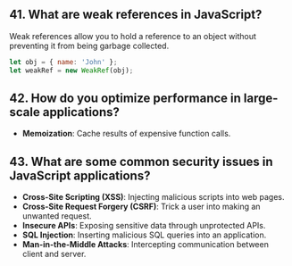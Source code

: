 
## 41. What are weak references in JavaScript?
Weak references allow you to hold a reference to an object without preventing it from being garbage collected.
```javascript
let obj = { name: 'John' };
let weakRef = new WeakRef(obj);
```

## 42. How do you optimize performance in large-scale applications?
- **Memoization**: Cache results of expensive function calls.

## 43. What are some common security issues in JavaScript applications?
- **Cross-Site Scripting (XSS)**: Injecting malicious scripts into web pages.
- **Cross-Site Request Forgery (CSRF)**: Trick a user into making an unwanted request.
- **Insecure APIs**: Exposing sensitive data through unprotected APIs.
- **SQL Injection**: Inserting malicious SQL queries into an application.
- **Man-in-the-Middle Attacks**: Intercepting communication between client and server.
